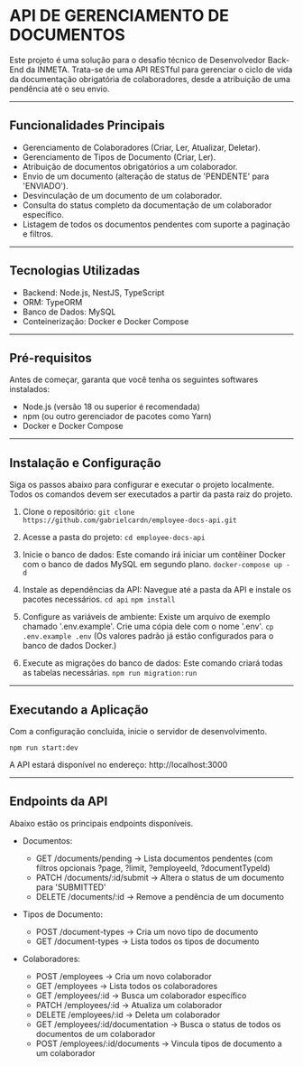 API DE GERENCIAMENTO DE DOCUMENTOS
======================================

Este projeto é uma solução para o desafio técnico de Desenvolvedor Back-End da INMETA.
Trata-se de uma API RESTful para gerenciar o ciclo de vida da documentação obrigatória de colaboradores, desde a atribuição de uma pendência até o seu envio.


--------------------
Funcionalidades Principais
--------------------

* Gerenciamento de Colaboradores (Criar, Ler, Atualizar, Deletar).
* Gerenciamento de Tipos de Documento (Criar, Ler).
* Atribuição de documentos obrigatórios a um colaborador.
* Envio de um documento (alteração de status de 'PENDENTE' para 'ENVIADO').
* Desvinculação de um documento de um colaborador.
* Consulta do status completo da documentação de um colaborador específico.
* Listagem de todos os documentos pendentes com suporte a paginação e filtros.


--------------------
Tecnologias Utilizadas
--------------------

* Backend: Node.js, NestJS, TypeScript
* ORM: TypeORM
* Banco de Dados: MySQL
* Conteinerização: Docker e Docker Compose


--------------------
Pré-requisitos
--------------------

Antes de começar, garanta que você tenha os seguintes softwares instalados:

* Node.js (versão 18 ou superior é recomendada)
* npm (ou outro gerenciador de pacotes como Yarn)
* Docker e Docker Compose


--------------------
Instalação e Configuração
--------------------

Siga os passos abaixo para configurar e executar o projeto localmente. Todos os comandos devem ser executados a partir da pasta raiz do projeto.

1. Clone o repositório:
   ```git clone https://github.com/gabrielcardn/employee-docs-api.git```

2. Acesse a pasta do projeto:
   ```cd employee-docs-api```

3. Inicie o banco de dados:
   Este comando irá iniciar um contêiner Docker com o banco de dados MySQL em segundo plano.
   ```docker-compose up -d```

4. Instale as dependências da API:
   Navegue até a pasta da API e instale os pacotes necessários.
   ```cd api```
   ```npm install```

5. Configure as variáveis de ambiente:
   Existe um arquivo de exemplo chamado '.env.example'. Crie uma cópia dele com o nome '.env'.
   ```cp .env.example .env```
   (Os valores padrão já estão configurados para o banco de dados Docker.)

6. Execute as migrações do banco de dados:
   Este comando criará todas as tabelas necessárias.
   ```npm run migration:run```


--------------------
Executando a Aplicação
--------------------

Com a configuração concluída, inicie o servidor de desenvolvimento.

   ```npm run start:dev```

A API estará disponível no endereço: http://localhost:3000


--------------------
Endpoints da API
--------------------

Abaixo estão os principais endpoints disponíveis.

* Documentos:
  - GET /documents/pending -> Lista documentos pendentes (com filtros opcionais ?page, ?limit, ?employeeId, ?documentTypeId)
  - PATCH /documents/:id/submit -> Altera o status de um documento para 'SUBMITTED'
  - DELETE /documents/:id -> Remove a pendência de um documento

* Tipos de Documento:
  - POST /document-types -> Cria um novo tipo de documento
  - GET /document-types -> Lista todos os tipos de documento

* Colaboradores:
  - POST /employees -> Cria um novo colaborador
  - GET /employees -> Lista todos os colaboradores
  - GET /employees/:id -> Busca um colaborador específico
  - PATCH /employees/:id -> Atualiza um colaborador
  - DELETE /employees/:id -> Deleta um colaborador
  - GET /employees/:id/documentation -> Busca o status de todos os documentos de um colaborador
  - POST /employees/:id/documents -> Vincula tipos de documento a um colaborador
